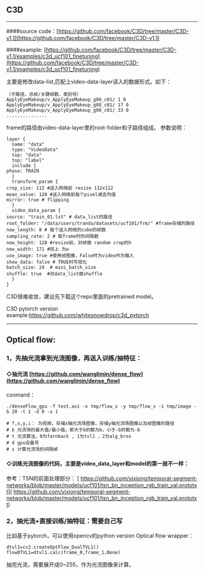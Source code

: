 ## C3D

---

 ####source code：[https://github.com/facebook/C3D/tree/master/C3D-v1.1](https://github.com/facebook/C3D/tree/master/C3D-v1.1)

 ####example:  [https://github.com/facebook/C3D/tree/master/C3D-v1.1/examples/c3d_ucf101_finetuning](https://github.com/facebook/C3D/tree/master/C3D-v1.1/examples/c3d_ucf101_finetuning)

主要是修改data-list,匹配上video-data-layer读入的数据形式。如下：

    
    （子路径，总帧/关键帧数，类别号）
    ApplyEyeMakeup/v_ApplyEyeMakeup_g08_c01/ 1 0
    ApplyEyeMakeup/v_ApplyEyeMakeup_g08_c01/ 17 0
    ApplyEyeMakeup/v_ApplyEyeMakeup_g08_c01/ 33 0
    ...............

frame的路径由video-data-layer里的root-folder和子路径组成。
参数说明：


    layer {
      name: "data"
      type: "VideoData"
      top: "data"
      top: "label"
      include {
    phase: TRAIN
      }
      transform_param {
    crop_size: 112 #送入网络前 resize 112x112
    mean_value: 128 #送入网络前每个pixel减去均值
    mirror: true # flipping
      }
      video_data_param {
    source: "train_01.lst" # data_list的路径
    root_folder: "/data/users/trandu/datasets/ucf101/frm/" #frame存储的路径
    new_length: 8 # 每个送入网络的cube的帧数
    sampling_rate: 2 # 取frame时的间隔数
    new_height: 128 #resize前，对帧做 random crop的h
    new_width: 171 #同上 为w
    use_image: true #使用帧图像，False时为video作为输入
    show_data: false # TRUE时可视化
    batch_size: 24  # mini_batch_size
    shuffle: true  #对data_list做shuffle
      }
    }

C3D很难收敛，建议先下载这个repo里面的pretrained model。




C3D pytorch version example:https://github.com/whitesnowdrop/c3d_pytorch




---
## Optical flow: ##

###  1，先抽光流拿到光流图像，再送入训练/抽特征：
    
####  ◇抽光流 [https://github.com/wanglimin/dense_flow](https://github.com/wanglimin/dense_flow)

conmand：
       
    ./denseFlow_gpu -f test.avi -x tmp/flow_x -y tmp/flow_x -i tmp/image -b 20 -t 1 -d 0 -s 1
    
	# f,x,y,i： 为视频，存储x轴光流场图像，存储y轴光流场图像以及帧图像的路径
	# b 光流场的最大值/最小值，即大于b的都为b，小于-b的都为-b
	# t 光流算法，0为farnback , 1为tvl1 ，2为alg_brox
	# d gpu设备号
	# s 计算光流场的间隔帧
	
	    
    

####  ◇训练光流图像的代码，主要是video_data_layer和model的第一层不一样：
   
   参考：TSN的前面处理部分：
  [ https://github.com/yjxiong/temporal-segment-networks/blob/master/models/ucf101/tsn_bn_inception_rgb_train_val.prototxt]( https://github.com/yjxiong/temporal-segment-networks/blob/master/models/ucf101/tsn_bn_inception_rgb_train_val.prototxt)
 
###  2，抽光流+直接训练/抽特征：需要自己写

比如基于pytorch，可以使用opencv的python version Optical flow wrapper：


    
    dtvl1=cv2.createOptFlow_DualTVL1()
    flowDTVL1=dtvl1.calc(frame_0,frame_1,None)
    
抽完光流，需要展开成0~255，作为光流图像来计算。



